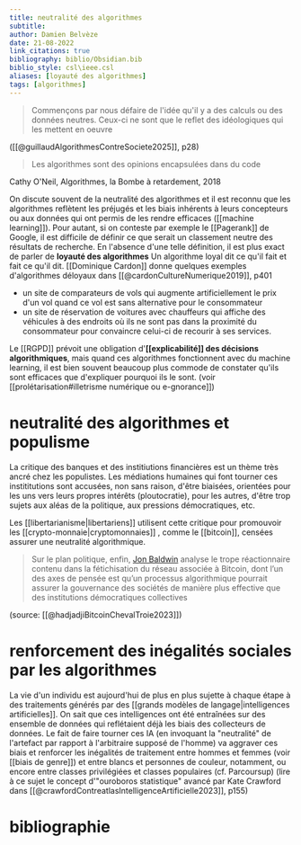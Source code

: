 ```yaml
---
title: neutralité des algorithmes
subtitle:
author: Damien Belvèze
date: 21-08-2022
link_citations: true
bibliography: biblio/Obsidian.bib
biblio_style: csl\ieee.csl
aliases: [loyauté des algorithmes]
tags: [algorithmes]
---
```

> Commençons par nous défaire de l'idée qu'il y a des calculs ou des données neutres. Ceux-ci ne sont que le reflet des idéologiques qui les mettent en oeuvre

([[@guillaudAlgorithmesContreSociete2025]], p28)

> Les algorithmes sont des opinions encapsulées dans du code 

Cathy O'Neil, Algorithmes, la Bombe à retardement, 2018

On discute souvent de la neutralité des algorithmes et il est reconnu que les algorithmes reflètent les préjugés et les biais inhérents à leurs concepteurs ou aux données qui ont permis de les rendre efficaces ([[machine learning]]).
Pour autant, si on conteste par exemple le [[Pagerank]] de Google, il est difficile de définir ce que serait un classement neutre des résultats de recherche. 
En l'absence d'une telle définition, il est plus exact de parler de **loyauté des algorithmes**
Un algorithme loyal dit ce qu'il fait et fait ce qu'il dit. 
[[Dominique Cardon]] donne quelques exemples d'algorithmes déloyaux dans [[@cardonCultureNumerique2019]], p401

- un site de comparateurs de vols qui augmente artificiellement le prix d'un vol quand ce vol est sans alternative pour le consommateur
- un site de réservation de voitures avec chauffeurs qui affiche des véhicules à des endroits où ils ne sont pas dans la proximité du consommateur pour convaincre celui-ci de recourir à ses services.

Le [[RGPD]] prévoit une obligation d'**[[explicabilité]] des décisions algorithmiques**, mais quand ces algorithmes fonctionnent avec du machine learning, il est bien souvent beaucoup plus commode de constater qu'ils sont efficaces que d'expliquer pourquoi ils le sont. 
(voir [[prolétarisation#illetrisme numérique ou e-gnorance]])

# neutralité des algorithmes et populisme

La critique des banques et des institiutions financières est un thème très ancré chez les populistes. Les médiations humaines qui font tourner ces instititutions sont accusées, non sans raison, d'être biaisées, orientées pour les uns vers leurs propres intérêts (ploutocratie), pour les autres, d'être trop sujets aux aléas de la politique, aux pressions démocratiques, etc.

Les [[libertarianisme|libertariens]] utilisent cette critique pour promouvoir les [[crypto-monnaie|cryptomonnaies]] , comme le [[bitcoin]], censées assurer une neutralité algorithmique. 

>Sur le plan politique, enfin, [Jon Baldwin](https://www.nature.com/articles/s41599-018-0065-0/) analyse le trope réactionnaire contenu dans la fétichisation du réseau associée à Bitcoin, dont l’un des axes de pensée est qu’un processus algorithmique pourrait assurer la gouvernance des sociétés de manière plus effective que des institutions démocratiques collectives

(source: [[@hadjadjiBitcoinChevalTroie2023]])

# renforcement des inégalités sociales par les algorithmes

La vie d'un individu est aujourd'hui de plus en plus sujette à chaque étape à des traitements générés par des [[grands modèles de langage|intelligences artificielles]]. On sait que ces intelligences ont été entraînées sur des ensemble de données qui reflétaient déjà les biais des collecteurs de données. Le fait de faire tourner ces IA (en invoquant la "neutralité" de l'artefact par rapport à l'arbitraire supposé de l'homme) va aggraver ces biais et renforcer les inégalités de traitement entre hommes et femmes (voir [[biais de genre]]) et entre blancs et personnes de couleur, notamment, ou encore entre classes privilégiées et classes populaires (cf. Parcoursup) (lire à ce sujet le concept d'"ouroboros statistique" avancé par Kate Crawford dans [[@crawfordContreatlasIntelligenceArtificielle2023]], p155)



# bibliographie

